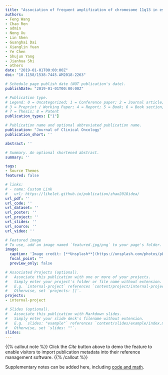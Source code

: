 ```yaml
---
title: "Association of frequent amplification of chromosome 11q13 in esophageal squamous cell cancer with clinical benefit to immune check point blockade"
authors:
- Feng Wang
- Chao Ren
- admin
- Nong Xu
- Lin Shen
- Guanghai Dai
- Xianglin Yuan
- Ye Chen
- Shujun Yang
- Jianhua Shi
- others
date: "2019-01-01T00:00:00Z"
doi: "10.1158/1538-7445.AM2018-2263"

# Schedule page publish date (NOT publication's date).
publishDate: "2019-01-01T00:00:00Z"

# Publication type.
# Legend: 0 = Uncategorized; 1 = Conference paper; 2 = Journal article;
# 3 = Preprint / Working Paper; 4 = Report; 5 = Book; 6 = Book section;
# 7 = Thesis; 8 = Patent
publication_types: ["1"]

# Publication name and optional abbreviated publication name.
publication: "Journal of Clinical Oncology"
publication_short: ''

abstract: ''

# Summary. An optional shortened abstract.
summary: ''

tags:
- Source Themes
featured: false

# links:
# - name: Custom Link
#   url: https://likelet.github.io/publication/zhao2018idea/
url_pdf: ''
url_code: ''
url_dataset: ''
url_poster: ''
url_project: ''
url_slides: ''
url_source: ''
url_video: ''

# Featured image
# To use, add an image named `featured.jpg/png` to your page's folder. 
image:
  caption: 'Image credit: [**Unsplash**](https://unsplash.com/photos/pLCdAaMFLTE)'
  focal_point: ""
  preview_only: false

# Associated Projects (optional).
#   Associate this publication with one or more of your projects.
#   Simply enter your project's folder or file name without extension.
#   E.g. `internal-project` references `content/project/internal-project/index.md`.
#   Otherwise, set `projects: []`.
projects:
- internal-project

# Slides (optional).
#   Associate this publication with Markdown slides.
#   Simply enter your slide deck's filename without extension.
#   E.g. `slides: "example"` references `content/slides/example/index.md`.
#   Otherwise, set `slides: ""`.
slides:
---
```


{{% callout note %}}
Click the *Cite* button above to demo the feature to enable visitors to import publication metadata into their reference management software.
{{% /callout %}}

Supplementary notes can be added here, including [code and math](https://sourcethemes.com/academic/docs/writing-markdown-latex/).
